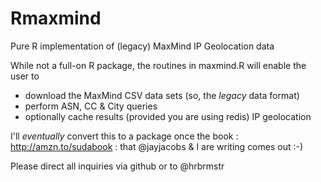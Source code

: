Rmaxmind
========

Pure R implementation of (legacy) MaxMind IP Geolocation data 


While not a full-on R package, the routines in maxmind.R will enable the user to

- download the MaxMind CSV data sets (so, the _legacy_ data format)
- perform ASN, CC & City queries
- optionally cache results (provided you are using redis) IP geolocation

I'll _eventually_ convert this to a package once the book : http://amzn.to/sudabook : that @jayjacobs & I are writing comes out :-)

Please direct all inquiries via github or to @hrbrmstr
